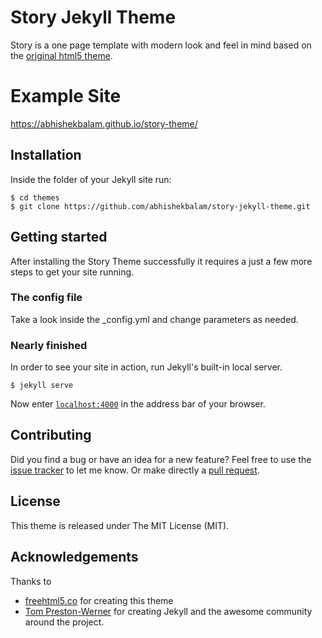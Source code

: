 # Story Jekyll Theme
Story is a one page template with modern look and feel in mind based on the [original html5 theme](https://freehtml5.co/demos/story/).

# Example Site

https://abhishekbalam.github.io/story-theme/

## Installation

Inside the folder of your Jekyll site run:

    $ cd themes
    $ git clone https://github.com/abhishekbalam/story-jekyll-theme.git


## Getting started

After installing the Story Theme successfully it requires a just a few more steps to get your site running.


### The config file

Take a look inside the _config.yml and change parameters as needed.

### Nearly finished

In order to see your site in action, run Jekyll's built-in local server. 

    $ jekyll serve

Now enter [`localhost:4000`](http://localhost:4000/) in the address bar of your browser.


## Contributing

Did you find a bug or have an idea for a new feature? Feel free to use the [issue tracker](https://github.com/abhishekbalam/story-jekyll-theme/issues) to let me know. Or make directly a [pull request](https://github.com/abhishekbalam/story-jekyll-theme/pulls).

## License

This theme is released under The MIT License (MIT).

## Acknowledgements

Thanks to 

- [freehtml5.co](//freehtml5.co) for creating this theme
- [Tom Preston-Werner](https://github.com/mojombo) for creating Jekyll and the awesome community around the project.